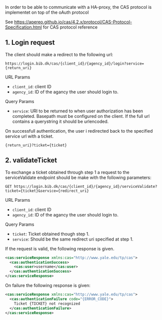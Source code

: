 In order to be able to communicate with a HA-proxy, the CAS protocol is implementet on top of the oAuth protocol

See https://apereo.github.io/cas/4.2.x/protocol/CAS-Protocol-Specification.html for CAS protocol reference

## 1. Login request

The client should make a redirect to the following url:

`https://login.bib.dk/cas/{client_id}/{agency_id}/login?service={return_uri}`

URL Params

- `client_id`: client ID
- `agency_id`: ID of the agancy the user should login to.

Query Params

- `service`: URI to be returned to when user authorization has been completed. Basepath must be configured on the client. If the full url contains a querystring it should be urlencoded.

On successfull authentication, the user i redirected back to the specified service url with a ticket.

`{return_uri}?ticket={ticket}`

## 2. validateTicket

To exchange a ticket obtained through step 1 a request to the serviceValidate endpoint should be make with the following parameters:

`GET https://login.bib.dk/cas/{client_id}/{agency_id}/serviceValidate?ticket={ticket}&service={redirect_uri}`

URL Params

- `client_id`: client ID
- `agency_id`: ID of the agancy the user should login to.

Query Params

- `ticket`: Ticket obtained though step 1.
- `service`: Should be the same redirect uri specified at step 1.

If the request is valid, the following response is given.

```xml
<cas:serviceResponse xmlns:cas="http://www.yale.edu/tp/cas">
  <cas:authenticationSuccess>
    <cas:user>username</cas:user>
  </cas:authenticationSuccess>
</cas:serviceResponse>
```

On failure the following response is given:

```xml
<cas:serviceResponse xmlns:cas="http://www.yale.edu/tp/cas">
  <cas:authenticationFailure code="{ERROR_CODE}">
    Ticket {TICKET} not recognized
  </cas:authenticationFailure>
</cas:serviceResponse>
```
